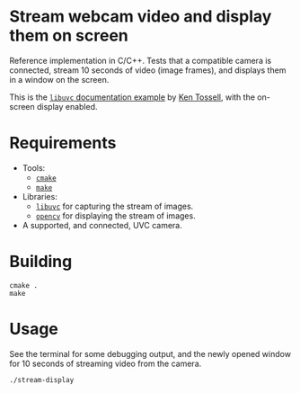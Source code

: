 # Stream webcam video and display them on screen

Reference implementation in C/C++. Tests that a compatible camera is connected, stream 10 seconds of video (image frames), and displays them in a window on the screen.

This is the [`libuvc` documentation example](https://ken.tossell.net/libuvc/doc/) by [Ken Tossell](https://ken.tossell.net/), with the on-screen display enabled.

# Requirements

- Tools:
  - [`cmake`](https://cmake.org/)
  - [`make`](https://www.gnu.org/software/make/)
- Libraries:
  - [`libuvc`](https://ken.tossell.net/libuvc/) for capturing the stream of images.
  - [`opencv`](https://opencv.org/) for displaying the stream of images.
- A supported, and connected, UVC camera.

# Building

```shell
cmake .
make
```

# Usage

See the terminal for some debugging output, and the newly opened window for 10 seconds of streaming video from the camera.

```shell
./stream-display
```
